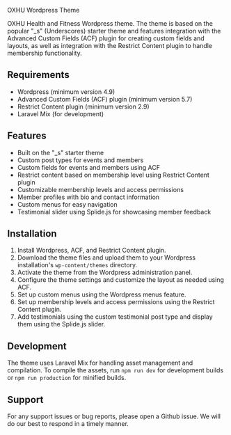 OXHU Wordpress Theme

OXHU Health and Fitness Wordpress theme. The theme is based on the popular "_s" (Underscores) starter theme and features integration with the Advanced Custom Fields (ACF) plugin for creating custom fields and layouts, as well as integration with the Restrict Content plugin to handle membership functionality.

## Requirements

- Wordpress (minimum version 4.9)
- Advanced Custom Fields (ACF) plugin (minimum version 5.7)
- Restrict Content plugin (minimum version 2.9)
- Laravel Mix (for development)

## Features

- Built on the "_s" starter theme
- Custom post types for events and members
- Custom fields for events and members using ACF
- Restrict content based on membership level using Restrict Content plugin
- Customizable membership levels and access permissions
- Member profiles with bio and contact information
- Custom menus for easy navigation
- Testimonial slider using Splide.js for showcasing member feedback

## Installation

1. Install Wordpress, ACF, and Restrict Content plugin.
2. Download the theme files and upload them to your Wordpress installation's `wp-content/themes` directory.
3. Activate the theme from the Wordpress administration panel.
4. Configure the theme settings and customize the layout as needed using ACF.
5. Set up custom menus using the Wordpress menus feature.
6. Set up membership levels and access permissions using the Restrict Content plugin.
7. Add testimonials using the custom testimonial post type and display them using the Splide.js slider.

## Development

The theme uses Laravel Mix for handling asset management and compilation. To compile the assets, run `npm run dev` for development builds or `npm run production` for minified builds.

## Support

For any support issues or bug reports, please open a Github issue. We will do our best to respond in a timely manner.